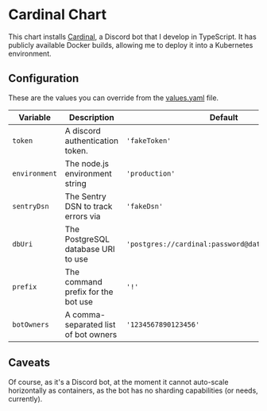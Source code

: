 # Cardinal Chart

This chart installs [Cardinal](https://github.com/hbjydev/cardinal), a Discord
bot that I develop in TypeScript. It has publicly available Docker builds,
allowing me to deploy it into a Kubernetes environment.

## Configuration

These are the values you can override from the [values.yaml](./values.yaml)
file.

| Variable      | Description                          | Default                                            |
| ------------- | ------------------------------------ | -------------------------------------------------- |
| `token`       | A discord authentication token.      | `'fakeToken'`                                      |
| `environment` | The node.js environment string       | `'production'`                                     |
| `sentryDsn`   | The Sentry DSN to track errors via   | `'fakeDsn'`                                        |
| `dbUri`       | The PostgreSQL database URI to use   | `'postgres://cardinal:password@database/cardinal'` |
| `prefix`      | The command prefix for the bot use   | `'!'`                                              |
| `botOwners`   | A comma-separated list of bot owners | `'1234567890123456'`                               |

## Caveats

Of course, as it's a Discord bot, at the moment it cannot auto-scale
horizontally as containers, as the bot has no sharding capabilities (or needs,
currently).

